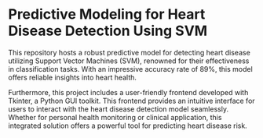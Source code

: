 # Predictive Modeling for Heart Disease Detection Using SVM
This repository hosts a robust predictive model for detecting heart disease utilizing Support Vector Machines (SVM), renowned for their effectiveness in classification tasks. With an impressive accuracy rate of 89%, this model offers reliable insights into heart health.

Furthermore, this project includes a user-friendly frontend developed with Tkinter, a Python GUI toolkit. This frontend provides an intuitive interface for users to interact with the heart disease detection model seamlessly. Whether for personal health monitoring or clinical application, this integrated solution offers a powerful tool for predicting heart disease risk.
